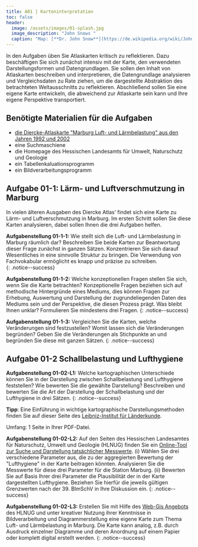 ```yaml
---
title: A01 | Karteninterpretation
toc: false
header:
  image: /assets/images/01-splash.jpg
  image_description: "John Snows "
  caption: "Map: [**Dr. John Snow**](https://de.wikipedia.org/wiki/John_Snow_(Mediziner)) [Wellcome Library via wikimedia](https://w.wiki/QtV)"
---
```



In den Aufgaben üben Sie Atlaskarten kritisch zu reflektieren. Dazu beschäftigen Sie sich zunächst intensiv mit der Karte, den verwendeten Darstellungsformen und Datengrundlagen. Sie sollen den Inhalt von Atlaskarten beschreiben und interpretieren, die Datengrundlage analysieren und Vergleichsdaten zu Rate ziehen, um die dargestellte Abstraktion des betrachteten Weltausschnitts zu reflektieren. Abschließend sollen Sie eine eigene Karte entwickeln, die abweichend zur Atlaskarte sein kann und Ihre eigene Perspektive transportiert.


## Benötigte Materialien für die Aufgaben
* [die Diercke-Atlaskarte "Marburg Luft- und Lärmbelastung" aus den Jahren 1992 und 2002](https://ilias.uni-marburg.de/goto.php?target=fold_1924576&client_id=UNIMR)
* eine Suchmaschiene
* die Homepage des Hessischen Landesamts für Umwelt, Naturschutz und Geologie
* ein Tabellenkaluationsprogramm
* ein Bildverarbeitungsprogramm


## Aufgabe 01-1: Lärm- und Luftverschmutzung in Marburg

In vielen älteren Ausgaben des Diercke Atlas’ findet sich eine Karte zu Lärm- und Luftverschmutzung in Marburg. Im ersten Schritt sollen Sie diese Karten analysieren, dabei sollen Ihnen die drei Aufgaben helfen. 


**Aufgabenstellung 01-1-1:** Wie stellt sich die Luft- und Lärmbelastung in Marburg räumlich dar? Beschreiben Sie beide Karten zur Beantwortung dieser Frage zunächst in ganzen Sätzen. Konzentrieren Sie sich darauf Wesentliches in eine sinnvolle Struktur zu bringen. Die Verwendung von Fachvokabular ermöglicht es knapp und präzise zu schreiben.  
{: .notice--success}


**Aufgabenstellung 01-1-2:** Welche konzeptionellen Fragen stellen Sie sich, wenn Sie die Karte betrachten? Konzeptionelle Fragen beziehen sich auf methodische Hintergründe eines Mediums, dies können Fragen zur Erhebung, Auswertung und Darstellung der zugrundeliegenden Daten des Mediums sein und der Perspektive, die diesen Prozess prägt. Was bleibt Ihnen unklar? Formulieren Sie mindestens drei Fragen.
{: .notice--success}


**Aufgabenstellung 01-1-3:** Vergleichen Sie die Karten, welche Veränderungen sind festzustellen? Womit lassen sich die Veränderungen begründen? Geben Sie die Veränderungen als Stichpunkte an und begründen Sie diese mit ganzen Sätzen.
{: .notice--success}


## Aufgabe 01-2 Schallbelastung und Lufthygiene


**Aufgabenstellung 01-02-L1:** Welche kartographischen Unterschiede können Sie in der Darstellung zwischen Schallbelastung und Lufthygiene feststellen? Wie bewerten Sie die gewählte Darstellung? Beschreiben und bewerten Sie die Art der Darstellung der Schallbelastung und der Lufthygiene in drei Sätzen.
{: .notice--success}

**Tipp**: Eine Einführung in wichtige kartographische Darstellungsmethoden finden Sie auf dieser Seite des [Leibniz-Institut für Länderkunde](https://www.nationalatlas.de/?page_id=179).


Umfang: 1 Seite in Ihrer PDF-Datei.

**Aufgabenstellung 01-02-L2:** Auf den Seiten des Hessischen Landesamtes für Naturschutz, Umwelt und Geologie (HLNUG) finden Sie ein [Online-Tool zur Suche und Darstellung tatsächlicher Messwerte](https://www.hlnug.de/messwerte/luft/). (i) Wählen Sie drei verschiedene Parameter aus, die zu der aggregierten Bewertung der "Lufthygiene" in der Karte beitragen könnten. Analysieren Sie die Messwerte für diese drei Parameter für die Station Marburg. (ii) Bewerten Sie auf Basis Ihrer drei Parameter die Plausibilität der in der Karte dargestellten Lufthygiene. Beziehen Sie hierfür die jeweils gültigen Grenzwerten nach der 39. BImSchV in Ihre Diskussion ein.
{: .notice--success}



**Aufgabenstellung 01-02-L3:** Erstellen Sie mit Hilfe des [Web-Gis Angebots](https://www.hlnug.de/themen/geografische-informationssysteme/gis-anwendungen/gis-auskunftssysteme) des HLNUG und unter kreativer Nutzung ihrer Kenntnisse in Bildverarbeitung und Diagrammerstellung eine eigene Karte zum Thema Luft- und Lärmbelastung in Marburg. Die Karte kann analog, z.B. durch Ausdruck einzelner Diagramme und deren Anordnung auf einem Papier oder komplett digital erstellt werden.
{: .notice--success}


